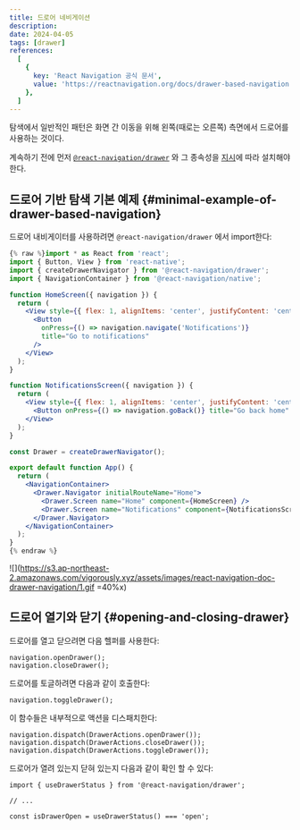 ```yaml
---
title: 드로어 네비게이션
description:
date: 2024-04-05
tags: [drawer]
references:
  [
    {
      key: 'React Navigation 공식 문서',
      value: 'https://reactnavigation.org/docs/drawer-based-navigation',
    },
  ]
---
```


탐색에서 일반적인 패턴은 화면 간 이동을 위해 왼쪽(때로는 오른쪽) 측면에서 드로어를 사용하는 것이다.

계속하기 전에 먼저 [`@react-navigation/drawer`](https://github.com/react-navigation/react-navigation/tree/main/packages/drawer) 와 그 종속성을 [지시](https://reactnavigation.org/docs/drawer-navigator#installation)에 따라 설치해야 한다.

## 드로어 기반 탐색 기본 예제 {#minimal-example-of-drawer-based-navigation}

드로어 내비게이터를 사용하려면 `@react-navigation/drawer` 에서 import한다:

```jsx
{% raw %}import * as React from 'react';
import { Button, View } from 'react-native';
import { createDrawerNavigator } from '@react-navigation/drawer';
import { NavigationContainer } from '@react-navigation/native';

function HomeScreen({ navigation }) {
  return (
    <View style={{ flex: 1, alignItems: 'center', justifyContent: 'center' }}>
      <Button
        onPress={() => navigation.navigate('Notifications')}
        title="Go to notifications"
      />
    </View>
  );
}

function NotificationsScreen({ navigation }) {
  return (
    <View style={{ flex: 1, alignItems: 'center', justifyContent: 'center' }}>
      <Button onPress={() => navigation.goBack()} title="Go back home" />
    </View>
  );
}

const Drawer = createDrawerNavigator();

export default function App() {
  return (
    <NavigationContainer>
      <Drawer.Navigator initialRouteName="Home">
        <Drawer.Screen name="Home" component={HomeScreen} />
        <Drawer.Screen name="Notifications" component={NotificationsScreen} />
      </Drawer.Navigator>
    </NavigationContainer>
  );
}
{% endraw %}
```

![](https://s3.ap-northeast-2.amazonaws.com/vigorously.xyz/assets/images/react-navigation-doc-drawer-navigation/1.gif =40%x)

## 드로어 열기와 닫기​ {#opening-and-closing-drawer}

드로어를 열고 닫으려면 다음 헬퍼를 사용한다:

```tsx
navigation.openDrawer();
navigation.closeDrawer();
```

드로어를 토글하려면 다음과 같이 호출한다:

```tsx
navigation.toggleDrawer();
```

이 함수들은 내부적으로 액션을 디스패치한다:

```tsx
navigation.dispatch(DrawerActions.openDrawer());
navigation.dispatch(DrawerActions.closeDrawer());
navigation.dispatch(DrawerActions.toggleDrawer());
```

드로어가 열려 있는지 닫혀 있는지 다음과 같이 확인 할 수 있다:

```tsx
import { useDrawerStatus } from '@react-navigation/drawer';

// ...

const isDrawerOpen = useDrawerStatus() === 'open';
```
